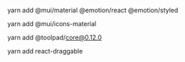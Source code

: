 yarn add @mui/material @emotion/react @emotion/styled

yarn add @mui/icons-material

yarn add @toolpad/core@0.12.0

yarn add react-draggable
